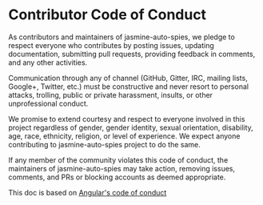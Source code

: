 # Contributor Code of Conduct

As contributors and maintainers of jasmine-auto-spies, we pledge to respect everyone who contributes by posting issues, updating documentation, submitting pull requests, providing feedback in comments, and any other activities.

Communication through any of channel (GitHub, Gitter, IRC, mailing lists, Google+, Twitter, etc.) must be constructive and never resort to personal attacks, trolling, public or private harassment, insults, or other unprofessional conduct.

We promise to extend courtesy and respect to everyone involved in this project regardless of gender, gender identity, sexual orientation, disability, age, race, ethnicity, religion, or level of experience. We expect anyone contributing to jasmine-auto-spies project to do the same.

If any member of the community violates this code of conduct, the maintainers of jasmine-auto-spies may take action, removing issues, comments, and PRs or blocking accounts as deemed appropriate.

This doc is based on [Angular's code of conduct](https://github.com/angular/code-of-conduct/blob/master/CODE_OF_CONDUCT.md)
